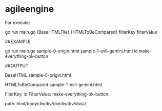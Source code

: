 # agileengine

For execute:

go run main.go {BaseHTMLFile} {HTMLToBeCompared} filterKey filterValue

##EXAMPLE

go run main.go sample-0-origin.html sample-1-evil-gemini.html id make-everything-ok-button

##OUTPUT

BaseHTML sample-0-origin.html

HTMLToBeCompared sample-1-evil-gemini.html

FilerKey:  id FilterValue:  make-everything-ok-button

path:  html/body/div/div/div/div/div/div/a/



